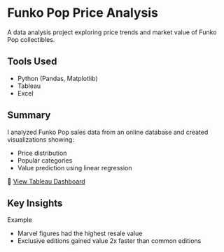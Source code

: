 # Funko Pop Price Analysis
A data analysis project exploring price trends and market value of Funko Pop collectibles.

## Tools Used
- Python (Pandas, Matplotlib)
- Tableau
- Excel

## Summary
I analyzed Funko Pop sales data from an online database and created visualizations showing:
- Price distribution
- Popular categories
- Value prediction using linear regression

🔗 [View Tableau Dashboard](https://public.tableau.com/your-dashboard-link)

## Key Insights
Example
- Marvel figures had the highest resale value
- Exclusive editions gained value 2x faster than common editions

